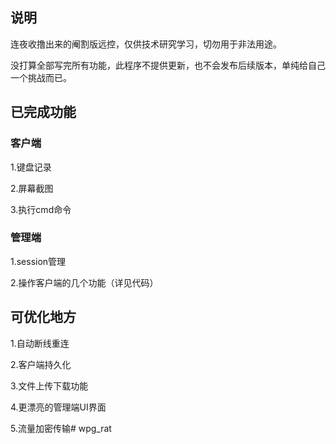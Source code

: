 ## 说明
连夜收撸出来的阉割版远控，仅供技术研究学习，切勿用于非法用途。

没打算全部写完所有功能，此程序不提供更新，也不会发布后续版本，单纯给自己一个挑战而已。

## 已完成功能

### 客户端

1.键盘记录

2.屏幕截图

3.执行cmd命令


### 管理端

1.session管理

2.操作客户端的几个功能（详见代码）


## 可优化地方
1.自动断线重连

2.客户端持久化

3.文件上传下载功能

4.更漂亮的管理端UI界面

5.流量加密传输# wpg_rat
